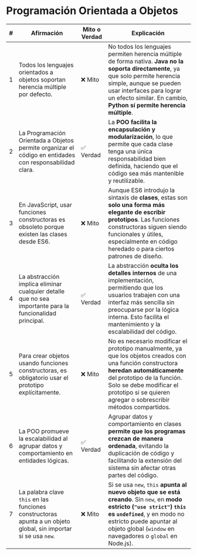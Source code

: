 # Programación Orientada a Objetos  

| #  | Afirmación | Mito o Verdad | Explicación |
|----|-----------|--------------|-------------|
| 1  | Todos los lenguajes orientados a objetos soportan herencia múltiple por defecto. | ❌ Mito | No todos los lenguajes permiten herencia múltiple de forma nativa. **Java no la soporta directamente**, ya que solo permite herencia simple, aunque se pueden usar interfaces para lograr un efecto similar. En cambio, **Python sí permite herencia múltiple**. |
| 2  | La Programación Orientada a Objetos permite organizar el código en entidades con responsabilidad clara. | ✅ Verdad | La **POO facilita la encapsulación y modularización**, lo que permite que cada clase tenga una única responsabilidad bien definida, haciendo que el código sea más mantenible y reutilizable. |
| 3  | En JavaScript, usar funciones constructoras es obsoleto porque existen las clases desde ES6. | ❌ Mito | Aunque ES6 introdujo la sintaxis de **clases**, estas son **solo una forma más elegante de escribir prototipos**. Las funciones constructoras siguen siendo funcionales y útiles, especialmente en código heredado o para ciertos patrones de diseño. |
| 4  | La abstracción implica eliminar cualquier detalle que no sea importante para la funcionalidad principal. | ✅ Verdad | La abstracción **oculta los detalles internos** de una implementación, permitiendo que los usuarios trabajen con una interfaz más sencilla sin preocuparse por la lógica interna. Esto facilita el mantenimiento y la escalabilidad del código. |
| 5  | Para crear objetos usando funciones constructoras, es obligatorio usar el prototipo explícitamente. | ❌ Mito | No es necesario modificar el prototipo manualmente, ya que los objetos creados con una función constructora **heredan automáticamente** del prototipo de la función. Solo se debe modificar el prototipo si se quieren agregar o sobrescribir métodos compartidos. |
| 6  | La POO promueve la escalabilidad al agrupar datos y comportamiento en entidades lógicas. | ✅ Verdad | Agrupar datos y comportamiento en clases **permite que los programas crezcan de manera ordenada**, evitando la duplicación de código y facilitando la extensión del sistema sin afectar otras partes del código. |
| 7  | La palabra clave `this` en las funciones constructoras apunta a un objeto global, sin importar si se usa `new`. | ❌ Mito | Si se usa `new`, `this` **apunta al nuevo objeto que se está creando**. Sin `new`, en **modo estricto (`"use strict"`) `this` es `undefined`**, y en modo no estricto puede apuntar al objeto global (`window` en navegadores o `global` en Node.js). |
